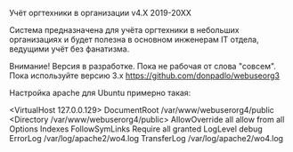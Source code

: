 Учёт оргтехники в организации v4.X 2019-20XX

Система предназначена для учёта оргтехники в небольших организациях и будет полезна в основном инженерам IT отдела, ведущими учёт без фанатизма.

Внимание! Верcия в разработке. Пока не рабочая от слова "совсем". Пока используйте версию 3.x https://github.com/donpadlo/webuseorg3

Настройка apache для Ubuntu примерно такая:

<VirtualHost 127.0.0.129>
    DocumentRoot /var/www/webuserorg4/public
    <Directory /var/www/webuserorg4/public>
        AllowOverride all
        allow from all
        Options Indexes FollowSymLinks
        Require all granted
    </Directory>
    LogLevel debug
    ErrorLog /var/log/apache2/wo4.log
    TransferLog /var/log/apache2/wo4.log
</VirtualHost>